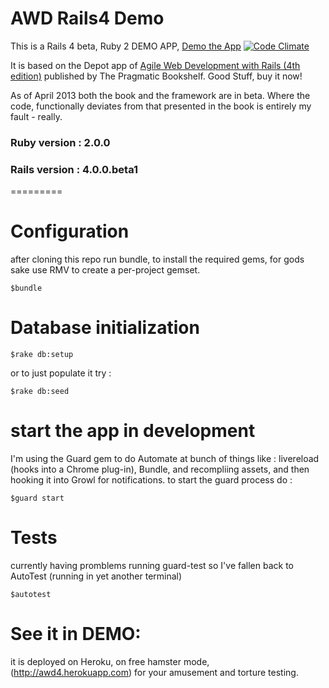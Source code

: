 AWD Rails4 Demo
=========
This is a  Rails 4 beta, Ruby 2 DEMO APP, [Demo the App](http://awd4.herokuapp.com)
[![Code Climate](https://codeclimate.com/github/iirving/AWD-Rails4-Demo.png)](https://codeclimate.com/github/iirving/AWD-Rails4-Demo)

It is based on the Depot app of [Agile Web Development with Rails (4th edition)](http://pragprog.com/book/rails4/agile-web-development-with-rails) published by The Pragmatic Bookshelf.  Good Stuff, buy it now!

As of April 2013 both the book and the framework are in beta.  Where the code, functionally deviates from that presented in the book is entirely my fault - really.

### Ruby version : 2.0.0
### Rails version : 4.0.0.beta1
========= 
# Configuration

after cloning this repo run bundle, to install the required gems, for gods sake use RMV to create a per-project gemset.

    $bundle

# Database initialization
    $rake db:setup

or to just populate it try :

    $rake db:seed

# start the app in development
I'm using the Guard gem to do Automate at bunch of things like : livereload (hooks into a Chrome plug-in), Bundle, and recompliing assets, and then hooking it into Growl for notifications. to start the guard process do :

    $guard start

# Tests
currently having promblems running guard-test so I've fallen back to AutoTest (running in yet another terminal)

    $autotest

# See it in DEMO:

it is deployed on Heroku, on free hamster mode, (http://awd4.herokuapp.com) for your amusement and torture testing.